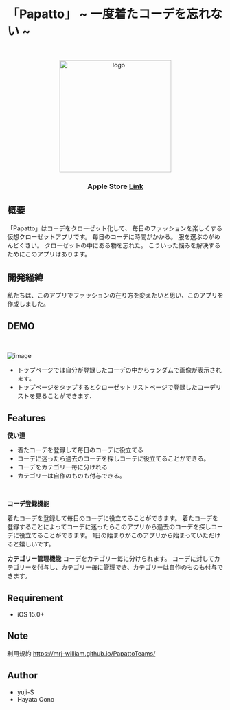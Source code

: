 # 「Papatto」 ~ 一度着たコーデを忘れない ~

<br>
<p align="center">
    <img alt="logo" height="260px" src="https://user-images.githubusercontent.com/59042491/154802173-6d7db3be-d9de-4fb0-8b8c-e1c80a8fa612.png" /> 
</p>
<h3 align="center">
   Apple Store
   <a align="center" href="https://apps.apple.com/jp/app/papatto-%E3%81%B1%E3%81%B1%E3%81%A3%E3%81%A8/id1587471963">Link</a>
</h3>

## 概要

「Papatto」はコーデをクローゼット化して、
毎日のファッションを楽しくする仮想クローゼットアプリです。
毎日のコーデに時間がかかる。
服を選ぶのがめんどくさい。
クローゼットの中にある物を忘れた。
こういった悩みを解決するためにこのアプリはあります。
 
## 開発経緯

私たちは、このアプリでファッションの在り方を変えたいと思い、このアプリを作成しました。

## DEMO
<br>

![image](https://user-images.githubusercontent.com/59042491/154802433-b45f436c-1ee7-497d-9fb2-d6e49b929167.png)

- トップページでは自分が登録したコーデの中からランダムで画像が表示されます。
- トップページをタップするとクローゼットリストページで登録したコーデリストを見ることができます.

## Features
 
**使い道**

* 着たコーデを登録して毎日のコーデに役立てる
* コーデに迷ったら過去のコーデを探しコーデに役立てることができる。
* コーデをカテゴリー毎に分けれる
* カテゴリーは自作のものも付与できる。
<br>

**コーデ登録機能**

着たコーデを登録して毎日のコーデに役立てることができます。
着たコーデを登録することによってコーデに迷ったらこのアプリから過去のコーデを探しコーデに役立てることができます。
1日の始まりがこのアプリから始まっていただけると嬉しいです。

**カテゴリー管理機能**
コーデをカテゴリー毎に分けられます。
コーデに対してカテゴリーを付与し、カテゴリー毎に管理でき、カテゴリーは自作のものも付与できます。


## Requirement
 
* iOS 15.0+

## Note
 
利用規約 https://mrj-william.github.io/PapattoTeams/
 
## Author

* yuji-S
* Hayata Oono
